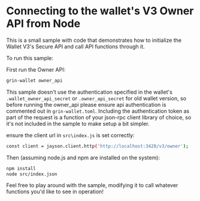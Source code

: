 # Connecting to the wallet's V3 Owner API from Node

This is a small sample with code that demonstrates how to initialize the Wallet V3's Secure API and call API functions through it.

To run this sample:

First run the Owner API:

```.sh
grin-wallet owner_api
```

This sample doesn't use the authentication specified in the wallet's `.wallet_owner_api_secret` or `.owner_api_secret` for old wallet version, so before running the owner_api please ensure api authentication is commented out in `grin-wallet.toml`. Including the authentication token as part of the request is a function of your json-rpc client library of choice, so it's not included in the sample to make setup a bit simpler.

ensure the client url in `src\index.js` is set correctly:

```.sh
const client = jayson.client.http('http://localhost:3420/v3/owner');
```

Then (assuming node.js and npm are installed on the system):

```.sh
npm install
node src/index.json
```

Feel free to play around with the sample, modifying it to call whatever functions you'd like to see in operation!
